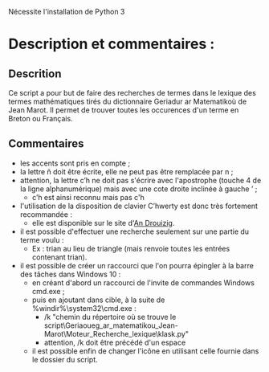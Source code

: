 Nécessite l'installation de Python 3

# Description et commentaires :
## Descrition

Ce script a pour but de faire des recherches de termes dans le lexique des termes mathématiques tirés du dictionnaire Geriadur ar Matematikoù de Jean Marot.
Il permet de trouver toutes les occurences d'un terme en Breton ou Français.

## Commentaires
- les accents sont pris en compte ;
- la lettre ñ doit être écrite, elle ne peut pas être remplacée par n ;
- attention, la lettre c’h ne doit pas s'écrire avec l'apostrophe (touche 4 de la ligne alphanumérique) mais avec une cote droite inclinée à gauche  ʼ ;
	- c’h est ainsi reconnu mais pas c'h
- l'utilisation de la disposition de clavier C’hwerty est donc très fortement recommandée :
	- elle est disponible sur le site d'[An Drouizig](https://drouizig.org/outils-et-ressources/clavier-chwerty/).
- il est possible d'effectuer une recherche seulement sur une partie du terme voulu :
	- Ex : trian au lieu de triangle (mais renvoie toutes les entrées contenant trian).
- il est possible de créer un raccourci que l'on pourra épingler à la barre des tâches dans Windows 10 :
	- en créant d'abord un raccourci de l'invite de commandes Windows cmd.exe ;
	- puis en ajoutant dans cible, à la suite de %windir%\system32\cmd.exe :
		- /k "chemin du répertoire où se trouve le script\Geriaoueg_ar_matematikou_Jean-Marot\Moteur_Recherche_lexique\klask.py"
		- attention, /k doit être précédé d'un espace
	- il est possible enfin de changer l'icône en utilisant celle fournie dans le dossier du script.
